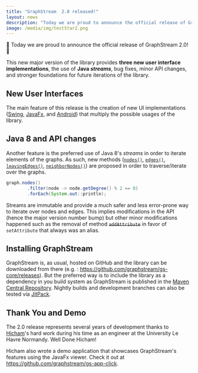 ```yaml
---
title: "GraphStream  2.0 released!"
layout: news
description: "Today we are proud to announce the official release of GraphStream 2.0."
image: /media/img/testStar2.png
---
```


:tada: Today we are proud to announce the official release of GraphStream 2.0! :confetti_ball: 

This new major version of the library provides **three new user interface implementations**, the use of **Java *streams***, bug fixes, minor API changes, and stronger foundations for future iterations of the library.


## New User Interfaces

The main feature of this release is the creation of new UI implementations ([Swing](https://github.com/graphstream/gs-ui-swing/releases/), [JavaFx](https://github.com/graphstream/gs-ui-javafx/releases/), and [Android](https://github.com/graphstream/gs-ui-android/releases/)) that multiply the possible usages of the library.

## Java 8 and API changes

Another feature is the preferred use of Java 8's *streams* in order to iterate elements of the graphs. As such, new methods ([`nodes()`](https://graphstream-project.org/gs-core/org/graphstream/graph/Structure.html#nodes--),  [`edges()`](https://graphstream-project.org/gs-core/org/graphstream/graph/Structure.html#edges--), [`leavingEdges()`](https://graphstream-project.org/gs-core/org/graphstream/graph/Node.html#leavingEdges--), [`neighborNodes()`](https://graphstream-project.org/gs-core/org/graphstream/graph/Node.html#neighborNodes--)) are proposed in order to traverse/iterate over the graphs. 

```java
graph.nodes()
        .filter(node -> node.getDegree() % 2 == 0)
        .forEach(System.out::println);
```

Streams are immutable and provide a much safer and less error-prone way to iterate over nodes and edges. This implies modifications in the API (hence the major version number bump) but other minor modifications happened such as the removal of method ~~`addAttribute`~~ in favor of `setAttribute` that always was an alias. 

## Installing GraphStream

GraphStream is, as usual, hosted on GitHub and the library can be downloaded from there (e.g. : <https://github.com/graphstream/gs-core/releases>). But the preferred way is to include the library as a dependency in you build system as GraphStream is published in the [Maven Central Repository](https://search.maven.org/search?q=g:org.graphstream%20AND%20v:2.0). Nightly builds and development branches can also be tested via [JitPack](https://jitpack.io/#graphstream/gs-core).

## Thank You and Demo

The 2.0 release represents several years of development thanks to [Hicham](https://hicham.brahimi.dev/)'s hard work during his time as an engineer at the University Le Havre Normandy. Well Done Hicham!

Hicham also wrote a demo application that showcases GraphStream's features using the JavaFx viewer. Check it out at <https://github.com/graphstream/gs-app-click>.

